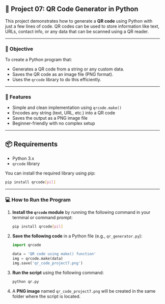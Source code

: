 
## 📱 Project 07: QR Code Generator in Python

This project demonstrates how to generate a **QR code** using Python with just a few lines of code. QR codes can be used to store information like text, URLs, contact info, or any data that can be scanned using a QR reader.

---

### 🎯 Objective

To create a Python program that:

- Generates a QR code from a string or any custom data.
- Saves the QR code as an image file (PNG format).
- Uses the `qrcode` library to do this efficiently.

---

### 🔧 Features

- Simple and clean implementation using `qrcode.make()`
- Encodes any string (text, URL, etc.) into a QR code
- Saves the output as a PNG image file
- Beginner-friendly with no complex setup

---

## 📦 Requirements

- Python 3.x
- `qrcode` library

You can install the required library using pip:

```bash
pip install qrcode[pil]
```
---

### 💻 How to Run the Program

1. **Install the `qrcode` module** by running the following command in your terminal or command prompt:

    ```bash
    pip install qrcode[pil]
    ```

2. **Save the following code** in a Python file (e.g., `qr_generator.py`):

    ```python
    import qrcode

    data = 'QR code using make() function'
    img = qrcode.make(data)
    img.save('qr_code_project7.png')
    ```

3. **Run the script** using the following command:

    ```bash
    python qr.py
    ```

4. A **PNG image** named `qr_code_project7.png` will be created in the same folder where the script is located.




